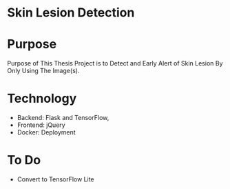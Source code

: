 # Skin Lesion Detection

# Purpose
Purpose of This Thesis Project is to Detect and Early Alert of Skin Lesion By Only Using The Image(s). 

# Technology
- Backend: Flask and TensorFlow, 
- Frontend: jQuery
- Docker: Deployment

# To Do
- Convert to TensorFlow Lite
